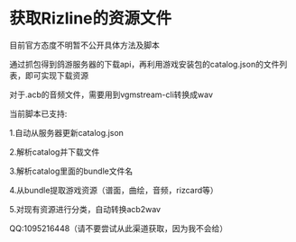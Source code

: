 # 获取Rizline的资源文件

目前官方态度不明暂不公开具体方法及脚本

通过抓包得到鸽游服务器的下载api，再利用游戏安装包的catalog.json的文件列表，即可实现下载资源

对于.acb的音频文件，需要用到vgmstream-cli转换成wav

当前脚本已支持:

1.自动从服务器更新catalog.json

2.解析catalog并下载文件

3.解析catalog里面的bundle文件名

4.从bundle提取游戏资源（谱面，曲绘，音频，rizcard等）

5.对现有资源进行分类，自动转换acb2wav

QQ:1095216448（请不要尝试从此渠道获取，因为我不会给）